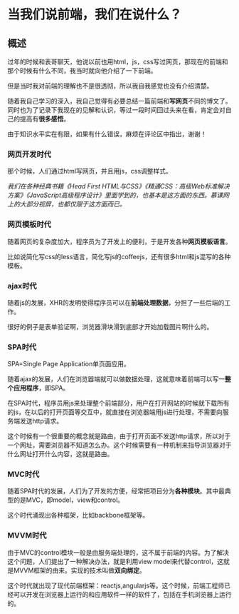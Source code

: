 # 当我们说前端，我们在说什么？

## 概述

过年的时候和表哥聊天，他说以前也用html，js，css写过网页，那现在的前端和那个时候有什么不同，我当时就向他介绍了一下前端。

但是当时我对前端的理解也不是很透彻，所以我自我感觉也没有介绍清楚。

随着我自己学习的深入，我自己觉得有必要总结一篇前端和**写网页**不同的博文了。同时也为了记录下我现在的见解和认识，等过一段时间回过头来在看，肯定会对自己的提高有**很多感悟**。

由于知识水平实在有限，如果有什么错误，麻烦在评论区中指出，谢谢！

### 网页开发时代

那个时候，人们通过html写网页，并且用js，css调整样式。

*我们在各种经典书籍《Head First HTML与CSS》《精通CSS：高级Web标准解决方案》《JavaScript高级程序设计》里面学到的，也基本是这方面的东西。慕课网上的大部分视屏，也都仅限于这方面而已。*

### 网页模板时代

随着网页的复杂度加大，程序员为了开发上的便利，于是开发各种**网页模板语言**。

比如说简化写css的less语言，简化写js的coffeejs，还有很多html和js混写的各种模板。

### ajax时代

随着js的发展，XHR的发明使得程序员可以在**前端处理数据**，分担了一些后端的工作。

很好的例子是表单验证啊，浏览器滑块滑到底部才开始加载图片啊什么的。

### SPA时代

SPA=Single Page Application单页面应用。

随着ajax的发展，人们在浏览器端就可以做数据处理，这就意味着前端可以写一**整个应用程序**，即SPA。

在SPA时代，程序员用js来处理整个前端部分，用户在打开网站的时候就下载所有的js，在以后的打开页面等交互中，就直接在浏览器端用js进行处理，不需要向服务端发送http请求。

这个时候有一个很重要的概念就是路由，由于打开页面不发送http请求，所以对于一个网址，需要浏览器不知道怎么办。这个时候需要有一种机制来指导浏览器对于什么网址打开什么内容，这就是路由。

### MVC时代

随着SPA时代的发展，人们为了开发的方便，经常把项目分为**各种模块**。其中最典型的是MVC，即model，view和control。

这个时代涌现出各种框架，比如backbone框架等。

### MVVM时代

由于MVC的control模块一般是由服务端处理的，这不属于前端的内容。为了解决这个问题，人们提出了一种解决办法，就是利用view model来代替control，这就是MVVM框架的由来。实现的技术叫做**双向绑定**。

这个时代就出现了现代前端框架：reactjs,angularjs等。这个时候，前端工程师已经可以开发在浏览器上运行的和应用软件一样的软件了，包括在手机浏览器上运行的。
